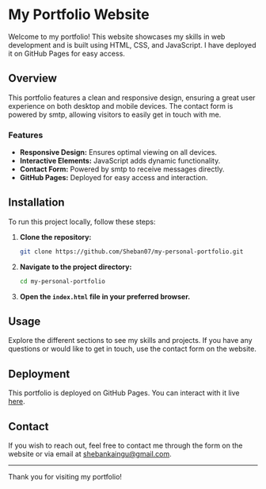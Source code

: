 # My Portfolio Website

Welcome to my portfolio! This website showcases my skills in web development and is built using HTML, CSS, and JavaScript. I have deployed it on GitHub Pages for easy access. 

## Overview

This portfolio features a clean and responsive design, ensuring a great user experience on both desktop and mobile devices. The contact form is powered by smtp, allowing visitors to easily get in touch with me.

### Features

- **Responsive Design:** Ensures optimal viewing on all devices.
- **Interactive Elements:** JavaScript adds dynamic functionality.
- **Contact Form:** Powered by smtp to receive messages directly.
- **GitHub Pages:** Deployed for easy access and interaction.

## Installation

To run this project locally, follow these steps:

1. **Clone the repository:**

    ```bash
    git clone https://github.com/Sheban07/my-personal-portfolio.git
    ```

2. **Navigate to the project directory:**

    ```bash
    cd my-personal-portfolio
    ```

3. **Open the `index.html` file in your preferred browser.**

## Usage

Explore the different sections to see my skills and projects. If you have any questions or would like to get in touch, use the contact form on the website.

## Deployment

This portfolio is deployed on GitHub Pages. You can interact with it live [here](https://sheban07.github.io/my-personal-portfolio/).

## Contact

If you wish to reach out, feel free to contact me through the form on the website or via email at [shebankaingu@gmail.com](mailto:shebankaingu@gmail.com).

---

Thank you for visiting my portfolio!

